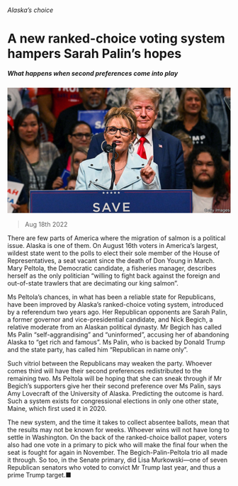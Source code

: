 ###### Alaska’s choice

# A new ranked-choice voting system hampers Sarah Palin’s hopes 

##### What happens when second preferences come into play 

![image](images/20220820_USP002.jpg) 

> Aug 18th 2022 

There are few parts of America where the migration of salmon is a political issue. Alaska is one of them. On August 16th voters in America’s largest, wildest state went to the polls to elect their sole member of the House of Representatives, a seat vacant since the death of Don Young in March. Mary Peltola, the Democratic candidate, a fisheries manager, describes herself as the only politician “willing to fight back against the foreign and out-of-state trawlers that are decimating our king salmon”.

Ms Peltola’s chances, in what has been a reliable state for Republicans, have been improved by Alaska’s ranked-choice voting system, introduced by a referendum two years ago. Her Republican opponents are Sarah Palin, a former governor and vice-presidential candidate, and Nick Begich, a relative moderate from an Alaskan political dynasty. Mr Begich has called Ms Palin “self-aggrandising” and “uninformed”, accusing her of abandoning Alaska to “get rich and famous”. Ms Palin, who is backed by Donald Trump and the state party, has called him “Republican in name only”.

Such vitriol between the Republicans may weaken the party. Whoever comes third will have their second preferences redistributed to the remaining two. Ms Peltola will be hoping that she can sneak through if Mr Begich’s supporters give her their second preference over Ms Palin, says Amy Lovecraft of the University of Alaska. Predicting the outcome is hard. Such a system exists for congressional elections in only one other state, Maine, which first used it in 2020.

The new system, and the time it takes to collect absentee ballots, mean that the results may not be known for weeks. Whoever wins will not have long to settle in Washington. On the back of the ranked-choice ballot paper, voters also had one vote in a primary to pick who will make the final four when the seat is fought for again in November. The Begich-Palin-Peltola trio all made it through. So too, in the Senate primary, did Lisa Murkowski—one of seven Republican senators who voted to convict Mr Trump last year, and thus a prime Trump target.■



